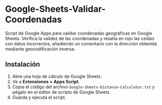 # Google-Sheets-Validar-Coordenadas
Script de Google Apps para validar coordenadas geográficas en Google Sheets. Verifica la validez de las coordenadas y resalta en rojo las celdas con datos incorrectos, añadiendo un comentario con la dirección obtenida mediante geocodificación inversa.
## Instalación
1. Abre una hoja de cálculo de Google Sheets.
2. Ve a **Extensiones > Apps Script**.
3. Copia el código del archivo `Google-Sheets-Distance-Calculator.txt` y pégalo en el editor de scripts de Google Sheets.
4. Guarda y ejecuta el script.
